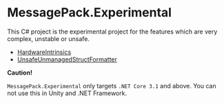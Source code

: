 # MessagePack.Experimental

This C# project is the experimental project for the features which are very complex, unstable or unsafe.

- [HardwareIntrinsics](HardwareIntrinsics/HardwareIntrinsics.md)
- [UnsafeUnmanagedStructFormatter](UnsafeUnmanagedStructFormatter/UnsafeUnmanagedStructFormatter.md)

**Caution!**

`MessagePack.Experimental` only targets `.NET Core 3.1` and above.
You can not use this in Unity and .NET Framework.